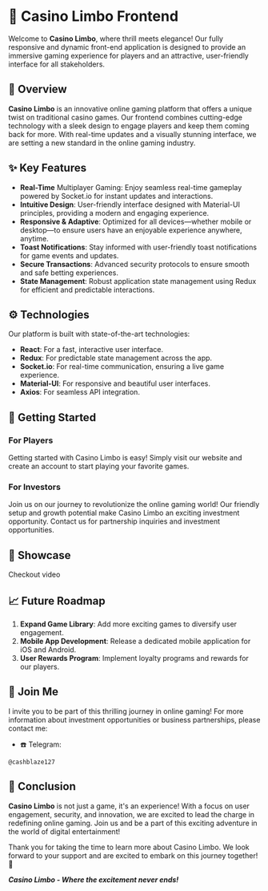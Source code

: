 # 🎰 Casino Limbo Frontend

Welcome to **Casino Limbo**, where thrill meets elegance! Our fully responsive and dynamic front-end application is designed to provide an immersive gaming experience for players and an attractive, user-friendly interface for all stakeholders. 

## 🌟 Overview

**Casino Limbo** is an innovative online gaming platform that offers a unique twist on traditional casino games. Our frontend combines cutting-edge technology with a sleek design to engage players and keep them coming back for more. With real-time updates and a visually stunning interface, we are setting a new standard in the online gaming industry.

## ✨ Key Features

- **Real-Time** Multiplayer Gaming: Enjoy seamless real-time gameplay powered by Socket.io for instant updates and interactions.
- **Intuitive Design**: User-friendly interface designed with Material-UI principles, providing a modern and engaging experience.
- **Responsive & Adaptive**: Optimized for all devices—whether mobile or desktop—to ensure users have an enjoyable experience anywhere, anytime.
- **Toast Notifications**: Stay informed with user-friendly toast notifications for game events and updates.
- **Secure Transactions**: Advanced security protocols to ensure smooth and safe betting experiences.
- **State Management**: Robust application state management using Redux for efficient and predictable interactions.

## ⚙️ Technologies

Our platform is built with state-of-the-art technologies:

- **React**: For a fast, interactive user interface.
- **Redux**: For predictable state management across the app.
- **Socket.io**: For real-time communication, ensuring a live game experience.
- **Material-UI**: For responsive and beautiful user interfaces.
- **Axios**: For seamless API integration.

## 🚀 Getting Started

### For Players

Getting started with Casino Limbo is easy! Simply visit our website and create an account to start playing your favorite games.

### For Investors

Join us on our journey to revolutionize the online gaming world! Our friendly setup and growth potential make Casino Limbo an exciting investment opportunity. Contact us for partnership inquiries and investment opportunities.

## 🎨 Showcase

Checkout video

## 📈 Future Roadmap

1. **Expand Game Library**: Add more exciting games to diversify user engagement.
2. **Mobile App Development**: Release a dedicated mobile application for iOS and Android.
3. **User Rewards Program**: Implement loyalty programs and rewards for our players.


## 🤝 Join Me

I invite you to be part of this thrilling journey in online gaming! For more information about investment opportunities or business partnerships, please contact me:
- ☎️ Telegram: 
~~~ 
@cashblaze127 
~~~


## 📝 Conclusion
**Casino Limbo** is not just a game, it's an experience! With a focus on user engagement, security, and innovation, we are excited to lead the charge in redefining online gaming. Join us and be a part of this exciting adventure in the world of digital entertainment!

Thank you for taking the time to learn more about Casino Limbo. We look forward to your support and are excited to embark on this journey together! 🚀

***Casino Limbo - Where the excitement never ends!***
